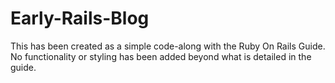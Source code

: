 # Early-Rails-Blog

This has been created as a simple code-along with the Ruby On Rails Guide.  No functionality or styling has been added beyond what is detailed in the guide.
